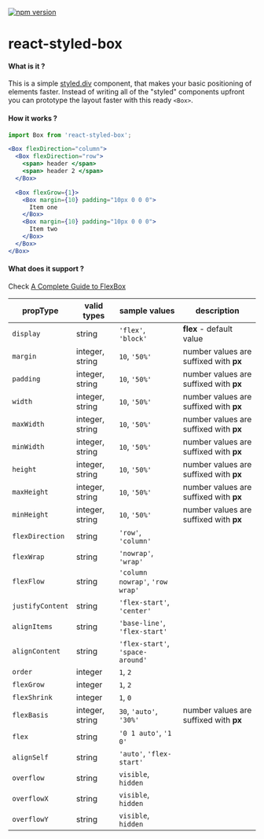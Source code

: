 [![npm version](https://badge.fury.io/js/react-styled-box.svg)](https://badge.fury.io/js/react-styled-box)

# react-styled-box

#### What is it ?

This is a simple [styled.div](https://github.com/styled-components/styled-components) component, that makes your basic positioning of
elements faster.  Instead of writing all of the "styled" components upfront you
can prototype the layout faster with this ready `<Box>`.

#### How it works ?

```jsx
import Box from 'react-styled-box';

<Box flexDirection="column">
  <Box flexDirection="row">
    <span> header </span>
    <span> header 2 </span>
  </Box>

  <Box flexGrow={1}>
    <Box margin={10} padding="10px 0 0 0">
      Item one
    </Box>
    <Box margin={10} padding="10px 0 0 0">
      Item two
    </Box>
  </Box>
</Box>

```

#### What does it support ?
Check [A Complete Guide to FlexBox](https://css-tricks.com/snippets/css/a-guide-to-flexbox/)

propType | valid types | sample values | description
--- | --- | --- | ---
`display` | string | `'flex'`, `'block'` | **flex** - default value
`margin` | integer, string |`10`, `'50%'` | number values are suffixed with **px**
`padding` | integer, string | `10`, `'50%'` | number values are suffixed with **px**
`width` | integer, string | `10`, `'50%'` | number values are suffixed with **px**
`maxWidth` | integer, string |`10`, `'50%'` | number values are suffixed with **px**
`minWidth` | integer, string |`10`, `'50%'` | number values are suffixed with **px**
`height` | integer, string | `10`, `'50%'` | number values are suffixed with **px**
`maxHeight` | integer, string | `10`, `'50%'` | number values are suffixed with **px**
`minHeight` | integer, string | `10`, `'50%'` | number values are suffixed with **px**
`flexDirection` | string | `'row'`, `'column'` |
`flexWrap` | string | `'nowrap'`, `'wrap'` |
`flexFlow` | string | `'column nowrap'`, `'row wrap'` |
`justifyContent` | string | `'flex-start'`, `'center'` |
`alignItems` | string | `'base-line'`, `'flex-start'` |
`alignContent` | string | `'flex-start'`, `'space-around'` |
`order` | integer | `1`, `2` |
`flexGrow` | integer | `1`, `2` |
`flexShrink` | integer | `1`, `0` |
`flexBasis` | integer, string | `30`, `'auto'`, `'30%'` | number values are suffixed with **px**
`flex` | string | `'0 1 auto'`, `'1 0'` |
`alignSelf` | string | `'auto'`, `'flex-start'` |
`overflow` | string | `visible`, `hidden` |
`overflowX` | string | `visible`, `hidden` |
`overflowY` | string | `visible`, `hidden` |
